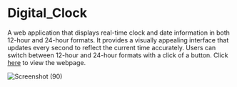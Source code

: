 # Digital_Clock
 A web application that displays real-time clock and date information in both 12-hour and 24-hour formats. It provides a visually appealing interface that updates every second to reflect the current time accurately. Users can switch between 12-hour and 24-hour formats with a click of a button.
Click [here](https://jackspar45.github.io/WebHex_Digital_Clock/) to view the webpage.


![Screenshot (90)](https://github.com/JackSpar45/WebHex_Digital_Clock/assets/118149520/6480d60e-8f8e-4d3d-8139-daef07129f3e)

